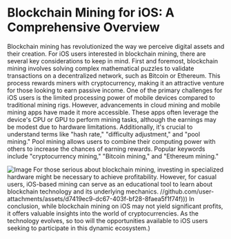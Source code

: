 # Blockchain Mining for iOS: A Comprehensive Overview
Blockchain mining has revolutionized the way we perceive digital assets and their creation. For iOS users interested in blockchain mining, there are several key considerations to keep in mind. First and foremost, blockchain mining involves solving complex mathematical puzzles to validate transactions on a decentralized network, such as Bitcoin or Ethereum. This process rewards miners with cryptocurrency, making it an attractive venture for those looking to earn passive income.
One of the primary challenges for iOS users is the limited processing power of mobile devices compared to traditional mining rigs. However, advancements in cloud mining and mobile mining apps have made it more accessible. These apps often leverage the device's CPU or GPU to perform mining tasks, although the earnings may be modest due to hardware limitations.
Additionally, it's crucial to understand terms like "hash rate," "difficulty adjustment," and "pool mining." Pool mining allows users to combine their computing power with others to increase the chances of earning rewards. Popular keywords include "cryptocurrency mining," "Bitcoin mining," and "Ethereum mining."

![Image](https://github.com/user-attachments/assets/d7419ec9-dc67-403f-bf28-8faea5f1f74f)
For those serious about blockchain mining, investing in specialized hardware might be necessary to achieve profitability. However, for casual users, iOS-based mining can serve as an educational tool to learn about blockchain technology and its underlying mechanics. 
 //github.com/user-attachments/assets/d7419ec9-dc67-403f-bf28-8faea5f1f74f)))
In conclusion, while blockchain mining on iOS may not yield significant profits, it offers valuable insights into the world of cryptocurrencies. As the technology evolves, so too will the opportunities available to iOS users seeking to participate in this dynamic ecosystem.)
